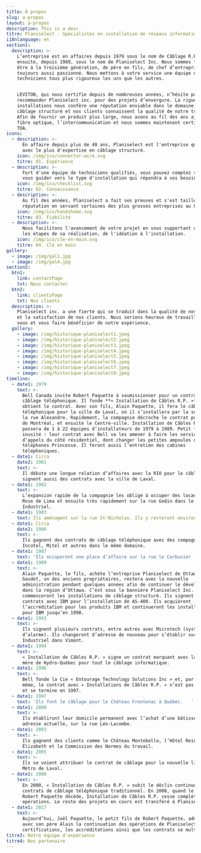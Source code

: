 ```yaml
---
title: À propos
slug: a-propos
layout: a-propos
description: This is a desc
titre: Planiselect - Spécialistes en installation de réseaux informatiques
i18nlanguage: en
section1:
  description: >-
    L’entreprise est en affaires depuis 1979 sous le nom de Câblage R.P., et
    ensuite, depuis 1989, sous le nom de Planiselect Inc. Nous sommes fiers d’en
    être à la troisième génération, de père en fils, de chef d’entreprise
    toujours aussi passionné. Nous mettons à votre service une équipe de
    techniciens tous plus rigoureux les uns que les autres.


    LEVITON, qui nous certifie depuis de nombreuses années, n’hésite pas à
    recommander Planiselect inc. pour des projets d’envergure. La rigueur de nos
    installations nous confère une réputation enviable dans le domaine du
    câblage structuré et nos clients connaissent la qualité de notre travail.
    Afin de fournir un produit plus large, nous avons au fil des ans ajouté la
    fibre optique, l’intercommunication et nous sommes maintenant certifiés
    TOA. 
icons:
  - description: >-
      En affaire depuis plus de 40 ans, Planiselect est l'entreprise québécoise
      avec le plus d'expertise en câblage structuré.
    icon: /img/ico/connector-wire.svg
    titre: 01. Expérience
  - description: >-
      Fort d'une équipe de techniciens qualifiés, vous pouvez comptez sur nous
      vous guider vers le type d'installation qui répondra à vos besoins
    icon: /img/ico/checklist.svg
    titre: 02. Connaissance
  - description: >-
      Au fil des années, Planiselect a fait ses preuves et s'est taillé une
      réputation en servant certaines des plus grosses entreprises au Québec.
    icon: /img/ico/handshake.svg
    titre: 03. Fiabilité
  - description: >-
      Nous facilitons l'avancement de votre projet en vous supportant dans toute
      les étapes de sa réalisation, de l'idéation à l'installation.
    icon: /img/ico/cle-en-main.svg
    titre: 04. Clé en main
gallery:
  - image: /img/gal1.jpg
  - image: /img/gal4.jpg
section2:
  btn1:
    link: contactPage
    txt: Nous contacter
  btn2:
    link: clientsPage
    txt: Nos clients
  description: >-
    Planiselect inc. a une fierté qui se traduit dans la qualité de nos travaux
    et la satisfaction de nos clients. Nous serions heureux de travailler avec
    vous et vous faire bénéficier de notre expérience.
  gallery:
    - image: /img/historique-planiselect1.jpeg
    - image: /img/historique-planiselect2.jpeg
    - image: /img/historique-planiselect3.jpeg
    - image: /img/historique-planiselect4.jpeg
    - image: /img/historique-planiselect5.jpeg
    - image: /img/historique-planiselect6.jpeg
    - image: /img/historique-planiselect7.jpeg
    - image: /img/historique-planiselect8.jpeg
timeline:
  - date1: 1979
    text: >-
      Bell Canada invite Robert Paquette à soumissionner pour un contrat de
      câblage téléphonique. Il fonde **« Installation de Câbles R.P. »** et
      obtient le contrat. Avec son fils, Alain Paquette, il fera le câblage
      téléphonique pour la ville de Laval, où il s’installera par la suite sur
      la rue Alexandre. Rapidement, la compagnie décroche le contrat pour l’Est
      de Montréal, et ensuite le Centre-ville. Installation de Câbles R.P.
      passera de 1 à 22 équipes d’installateurs de 1979 à 1989. Petit fait
      inusité : leur contrat avec Bell va les amener à faire les services
      d’appels du côté résidentiel, dont changer les petites ampoules dans les
      téléphones Princesse. Il feront aussi l’entretien des cabines
      téléphoniques.
  - date1: Circa
    date2: 1981
    text: >-
      Il débute une longue relation d’affaires avec la RIO pour le câblage. Ils
      signent aussi des contrats avec la ville de Laval. 
  - date1: 1982
    text: >-
      L’expansion rapide de la compagnie les oblige à occuper des locaux sur
      Rose de Lima et ensuite très rapidement sur la rue Godin dans le parc
      Industriel.
  - date1: 1983
    text: Ils aménagent sur la rue St-Nicholas. Ils y resteront environ 4 ans.
  - date1: Circa
    date2: 1986
    text: >-
      Ils gagnent des contrats de câblage téléphonique avec des compagnies comme
      Incotel, Mitel et autres dans le même domaine.  
  - date1: 1987
    text: 'Ils occuperont une place d’affaire sur la rue le Corbusier '
  - date1: 1989
    text: >-
      Alain Paquette, le fils, achète l’entreprise Planiselect de Ottawa. Michel
      Gaudet, un des anciens propriétaires, restera avec la nouvelle
      administration pendant quelques années afin de continuer le développement
      dans la région d’Ottawa. C’est sous la bannière Planiselect Inc. qu’ils
      commenceront les installations de câblage structuré. Ils signent des
      contrats avec IBM pour l’installation de AS-400. Ils acquièrent
      l’accréditation pour les produits IBM et continueront les installations
      pour IBM jusqu’en 1990.
  - date1: 1993
    text: >-
      Ils signent plusieurs contrats, entre autres avec Microtech (système
      d’alarme). Ils changeront d’adresse de nouveau pour s’établir sur la rue
      Industriel dans Vimont.  
  - date1: 1994
    text: >-
      « Installation de Câbles R.P. » signe un contrat marquant avec la maison
      mère de Hydro-Québec pour tout le câblage informatique.
  - date1: 1996
    text: >-
      Bell fonde la Cie « Entourage Technology Solutions Inc » et, par le fait
      même, le contrat avec « Installations de Câbles R.P. » n’est pas renouvelé
      et se termine en 1997.   
  - date1: 1997
    text: 'Ils font le câblage pour le Château Frontenac à Québec.   '
  - date1: 2000
    text: >-
      Ils établiront leur domicile permanent avec l’achat d’une bâtisse à leur
      adresse actuelle, sur la rue Léo-Lacombe.  
  - date1: 2003
    text: >-
      Ils gagnent des clients comme le Château Montebello, l’Hôtel Reine
      Élizabeth et la Commission des Normes du travail.  
  - date1: 2005
    text: >-
      Ils se voient attribuer le contrat de câblage pour la nouvelle ligne du
      Métro de Laval.
  - date1: 2008
    text: >-
      En 2000, « Installation de Câbles R.P. » subit le déclin continuel des
      contrats de câblage téléphonique traditionnel. En 2008, quand le fondateur
      Robert Paquette décède, Installation de Câbles R.P. cesse complètement ses
      opérations. Le reste des projets en cours est transféré à Planiselect Inc.
  - date1: 2017
    text: >-
      Aujourd’hui, Joël Paquette, le petit fils de Robert Paquette, administre
      avec son père Alain la continuation des opérations de Planiselect Inc. Les
      certifications, les accréditations ainsi que les contrats se multiplient.
titre3: Notre équipe d'expérience
titre4: Nos partenaire
---
```


